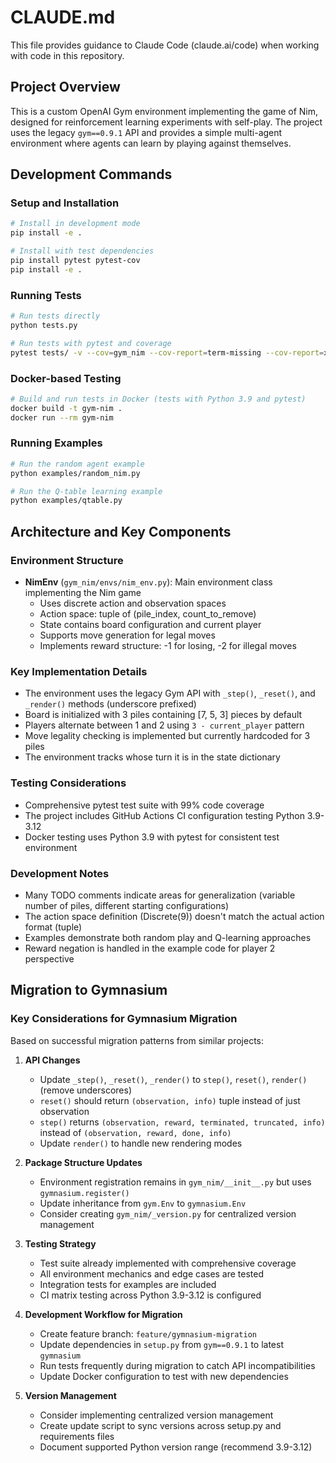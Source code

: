 # CLAUDE.md

This file provides guidance to Claude Code (claude.ai/code) when working with code in this repository.

## Project Overview

This is a custom OpenAI Gym environment implementing the game of Nim, designed for reinforcement learning experiments with self-play. The project uses the legacy `gym==0.9.1` API and provides a simple multi-agent environment where agents can learn by playing against themselves.

## Development Commands

### Setup and Installation
```bash
# Install in development mode
pip install -e .

# Install with test dependencies
pip install pytest pytest-cov
pip install -e .
```

### Running Tests
```bash
# Run tests directly
python tests.py

# Run tests with pytest and coverage
pytest tests/ -v --cov=gym_nim --cov-report=term-missing --cov-report=xml
```

### Docker-based Testing
```bash
# Build and run tests in Docker (tests with Python 3.9 and pytest)
docker build -t gym-nim .
docker run --rm gym-nim
```

### Running Examples
```bash
# Run the random agent example
python examples/random_nim.py

# Run the Q-table learning example
python examples/qtable.py
```

## Architecture and Key Components

### Environment Structure
- **NimEnv** (`gym_nim/envs/nim_env.py`): Main environment class implementing the Nim game
  - Uses discrete action and observation spaces
  - Action space: tuple of (pile_index, count_to_remove)
  - State contains board configuration and current player
  - Supports move generation for legal moves
  - Implements reward structure: -1 for losing, -2 for illegal moves

### Key Implementation Details
- The environment uses the legacy Gym API with `_step()`, `_reset()`, and `_render()` methods (underscore prefixed)
- Board is initialized with 3 piles containing [7, 5, 3] pieces by default
- Players alternate between 1 and 2 using `3 - current_player` pattern
- Move legality checking is implemented but currently hardcoded for 3 piles
- The environment tracks whose turn it is in the state dictionary

### Testing Considerations
- Comprehensive pytest test suite with 99% code coverage
- The project includes GitHub Actions CI configuration testing Python 3.9-3.12
- Docker testing uses Python 3.9 with pytest for consistent test environment

### Development Notes
- Many TODO comments indicate areas for generalization (variable number of piles, different starting configurations)
- The action space definition (Discrete(9)) doesn't match the actual action format (tuple)
- Examples demonstrate both random play and Q-learning approaches
- Reward negation is handled in the example code for player 2 perspective

## Migration to Gymnasium

### Key Considerations for Gymnasium Migration
Based on successful migration patterns from similar projects:

1. **API Changes**
   - Update `_step()`, `_reset()`, `_render()` to `step()`, `reset()`, `render()` (remove underscores)
   - `reset()` should return `(observation, info)` tuple instead of just observation
   - `step()` returns `(observation, reward, terminated, truncated, info)` instead of `(observation, reward, done, info)`
   - Update `render()` to handle new rendering modes

2. **Package Structure Updates**
   - Environment registration remains in `gym_nim/__init__.py` but uses `gymnasium.register()`
   - Update inheritance from `gym.Env` to `gymnasium.Env`
   - Consider creating `gym_nim/_version.py` for centralized version management

3. **Testing Strategy**
   - Test suite already implemented with comprehensive coverage
   - All environment mechanics and edge cases are tested
   - Integration tests for examples are included
   - CI matrix testing across Python 3.9-3.12 is configured

4. **Development Workflow for Migration**
   - Create feature branch: `feature/gymnasium-migration`
   - Update dependencies in `setup.py` from `gym==0.9.1` to latest `gymnasium`
   - Run tests frequently during migration to catch API incompatibilities
   - Update Docker configuration to test with new dependencies

5. **Version Management**
   - Consider implementing centralized version management
   - Create update script to sync versions across setup.py and requirements files
   - Document supported Python version range (recommend 3.9-3.12)